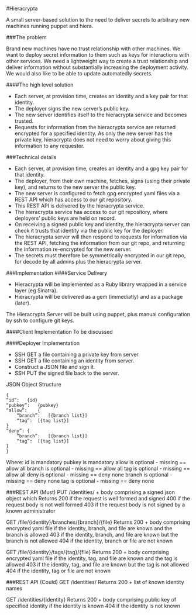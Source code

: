 #Hieracrypta

A small server-based  solution to the need to deliver secrets to arbitrary new machines running puppet and hiera.

###The problem

Brand new machines have no trust relationship with other machines.  We want to deploy secret information to them such as keys for interactions with other services.  We need a lightweight way to create a trust relationship and deliver information without substantially increasing the deployment activity.  We would also like to be able to update automatedly secrets.

####The high level solution

* Each server, at provision time, creates an identity and a key pair for that identity.
* The deployer signs the new server’s public key.
* The new server identifies itself to the hieracrypta service and becomes trusted.
* Requests for information from the hieracrypta service are returned encrypted for a specified identity.  As only the new server has the private key, hieracrypta does not need to worry about giving this information to any requester.

###Technical details

* Each server, at provision time, creates an identity and a gpg key pair for that identity.
* The deployer, from their own machine, fetches, signs (using their private key), and returns to the new server the public key.
* The new server is configured to fetch gpg encrypted yaml files via a REST API which has access to our git repository.
* This REST API is delivered by the hieracrypta service.
* The hieracrypta service has access to our git repository, where deployers’ public keys are held on record.
* On receiving a signed public key and identity, the hieracrypta server can check it trusts that identity via the public key for the deployer.
* The hieracrypta server will then respond to requests for information via the REST API, fetching the information from our git repo, and returning the information re-encrypted for the new server.
* The secrets must therefore be symmetrically encrypted in our git repo, for decode by all admins plus the hieracrypta server.

###Implementation
####Service Delivery
* Hieracrypta will be implemented as a Ruby library wrapped in a service layer (eg Sinatra).
* Hieracrypta will be delivered as a gem (immediatly) and as a package (later).

The Hieracrypta Server will be built using puppet, plus manual configuration by ssh to configure git keys.

####Client Implementation
To be discussed

####Deployer Implementation
* SSH GET a file containing a private key from server.
* SSH GET a file containing an identity from server.
* Construct a JSON file and sign it.
* SSH PUT the signed file back to the server.

JSON Object Structure
```
{
“id”:	{id}
“pubkey”:	{pubkey}
“allow”:	{
	“branch”:	[{branch list}]
	“tag”:	[{tag list}]
}
“deny”: {
	“branch”:	[{branch list}]
	“tag”:	[{tag list}]
}
}
```
Where:
id is mandatory
pubkey is mandatory
allow is optional - missing == allow all
branch is optional - missing == allow all
tag is optional - missing == allow all
deny is optional - missing == deny none
branch is optional - missing == deny none
tag is optional - missing == deny none

###REST API (Must)
PUT /identities/ + body comprising a signed json object which 
Returns 
200 if the request is well formed and signed
400 if the request body is not well formed 
403 if the request body is not signed by a known administrator

GET /file/{identity}/branches/{branch}/{file}
Returns
200 + body comprising encrypted yaml file if the identity, branch, and file are known and the branch is allowed
403 if the identity, branch, and file are known but the branch is not allowed
404 if the identity, branch or file are not known

GET /file/{identity}/tags/{tag}/{file}
Returns
200 + body comprising encrypted yaml file if the identity, tag, and file are known and the tag is allowed
403 if the identity, tag, and file are known but the tag is not allowed
404 if the identity, tag or file are not known

###REST API (Could)
GET /identities/
Returns
200 + list of known identity names

GET /identities/{identity}
Returns
200 + body comprising public key of specified identity if the identity is known
404 if the identity is not known
